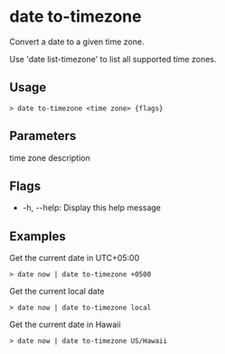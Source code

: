 # date to-timezone
Convert a date to a given time zone.

Use 'date list-timezone' to list all supported time zones.

## Usage
```shell
> date to-timezone <time zone> {flags} 
 ```

## Parameters
  <time zone> time zone description

## Flags
* -h, --help: Display this help message

## Examples
  Get the current date in UTC+05:00
```shell
> date now | date to-timezone +0500
 ```

  Get the current local date
```shell
> date now | date to-timezone local
 ```

  Get the current date in Hawaii
```shell
> date now | date to-timezone US/Hawaii
 ```

